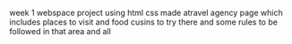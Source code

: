 week 1 webspace project using html css 
made atravel agency page which includes places to visit and food cusins to try there and some rules to be followed in that area and all
